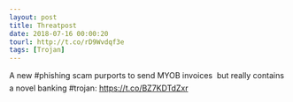 ```yaml
---
layout: post
title: Threatpost
date: 2018-07-16 00:00:20
tourl: http://t.co/rD9Wvdqf3e
tags: [Trojan]
---
```

A new #phishing scam purports to send MYOB invoices  but really contains a novel banking #trojan: https://t.co/BZ7KDTdZxr